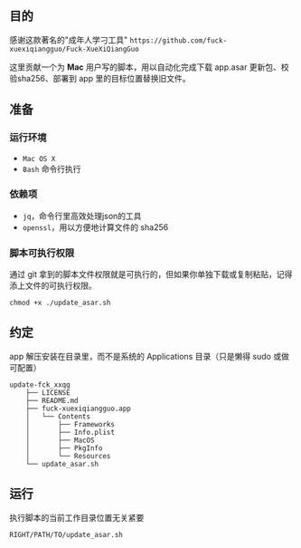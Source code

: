 ## 目的

感谢这款著名的"成年人学刁工具" `https://github.com/fuck-xuexiqiangguo/Fuck-XueXiQiangGuo`

这里贡献一个为 **Mac** 用户写的脚本，用以自动化完成下载 app.asar 更新包、校验sha256、部署到 app 里的目标位置替换旧文件。

## 准备

### 运行环境
- `Mac OS X`
- `Bash` 命令行执行

### 依赖项

- `jq`，命令行里高效处理json的工具
- `openssl`，用以方便地计算文件的 sha256

### 脚本可执行权限

通过 git 拿到的脚本文件权限就是可执行的，但如果你单独下载或复制粘贴，记得添上文件的可执行权限。

```
chmod +x ./update_asar.sh
```

## 约定

app 解压安装在目录里，而不是系统的 Applications 目录（只是懒得 sudo 或做可配置）

```
update-fck_xxqg
    ├── LICENSE
    ├── README.md
    ├── fuck-xuexiqiangguo.app
    │   └── Contents
    │       ├── Frameworks
    │       ├── Info.plist
    │       ├── MacOS
    │       ├── PkgInfo
    │       └── Resources
    └── update_asar.sh
```

## 运行

执行脚本的当前工作目录位置无关紧要

```
RIGHT/PATH/TO/update_asar.sh
```
